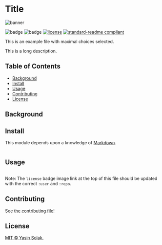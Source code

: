 # Title

![banner]()

![badge]()
![badge]()
[![license](https://img.shields.io/github/license/:user/:repo.svg)](LICENSE)
[![standard-readme compliant](https://img.shields.io/badge/readme%20style-standard-brightgreen.svg?style=flat-square)](https://github.com/RichardLitt/standard-readme)

This is an example file with maximal choices selected.

This is a long description.

## Table of Contents

- [Background](#background)
- [Install](#install)
- [Usage](#usage)
- [Contributing](#contributing)
- [License](#license)

## Background

## Install

This module depends upon a knowledge of [Markdown]().

```
```

## Usage

```
```

Note: The `license` badge image link at the top of this file should be updated with the correct `:user` and `:repo`.


## Contributing

See [the contributing file](CONTRIBUTING.md)!

## License

[MIT © Yasin Solak.](../LICENSE)
